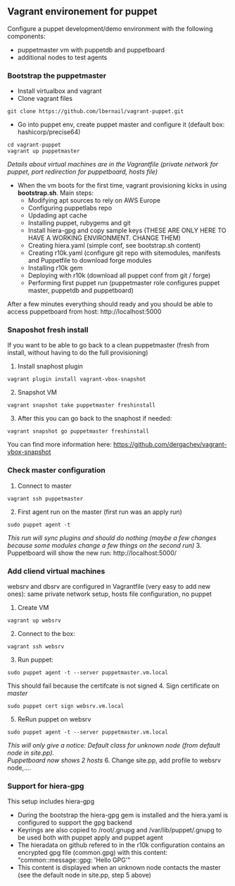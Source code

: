 ## Vagrant environement for puppet

Configure a puppet development/demo environment with the following components:
- puppetmaster vm with puppetdb and puppetboard
- additional nodes to test agents

### Bootstrap the puppetmaster

* Install virtualbox and vagrant
* Clone vagrant files
```
git clone https://github.com/lbernail/vagrant-puppet.git
```
* Go into puppet env, create puppet master and configure it (default box: hashicorp/precise64)
```
cd vagrant-puppet
vagrant up puppetmaster
```  
*Details about virtual machines are in the Vagrantfile (private network for puppet, port redirection for puppetboard, hosts file)*
* When the vm boots for the first time, vagrant provisioning kicks in using **bootstrap.sh**.
Main steps:
    - Modifying apt sources to rely on AWS Europe
    - Configuring puppetlabs repo
    - Updading apt cache
    - Installing puppet, rubygems and git
    - Install hiera-gpg and copy sample keys (THESE ARE ONLY HERE TO HAVE A WORKING ENVIRONMENT. CHANGE THEM)
    - Creating hiera.yaml (simple conf, see bootstrap.sh content)
    - Creating r10k.yaml (configure git repo with sitemodules, manifests and Puppetfile to download forge modules
    - Installing r10k gem
    - Deploying with r10k (download all puppet conf from git / forge)
    - Performing first puppet run (puppetmaster role configures puppet master, puppetdb and puppetboard)

After a few minutes everything should ready and you should be able to access puppetboard from host: http://localhost:5000


### Snaposhot fresh install
If you want to be able to go back to a clean puppetmaster (fresh from install, without having to do the full provisioning)
1. Install snaphost plugin
```
vagrant plugin install vagrant-vbox-snapshot
```
2. Snapshot VM
```
vagrant snapshot take puppetmaster freshinstall
```
3. After this you can go back to the snaphost if needed:
```
vagrant snapshot go puppetmaster freshinstall
```
You can find more information here: https://github.com/dergachev/vagrant-vbox-snapshot


### Check master configuration
1. Connect to master
```
vagrant ssh puppetmaster
```
2. First agent run on the master (first run was an apply run)
```
sudo puppet agent -t
```  
*This run will sync plugins and should do nothing (maybe a few changes because some modules change a few things on the second run)* 
3. Puppetboard will show the new run: http://localhost:5000/


### Add cliend virtual machines
websrv and dbsrv are configured in Vagrantfile (very easy to add new ones): same private network setup, hosts file configuration, no puppet
1. Create VM
```
vagrant up websrv
```
2. Connect to the box:
```
vagrant ssh websrv
```
3. Run puppet:
```
sudo puppet agent -t --server puppetmaster.vm.local
```  
This should fail because the certifcate is not signed
4. Sign certificate on *master*
```
sudo puppet cert sign websrv.vm.local
```
5. ReRun puppet on websrv
```
sudo puppet agent -t --server puppetmaster.vm.local
```  
*This will only give a notice: Default class for unknown node (from default node in site.pp).  
Puppetboard now shows 2 hosts*
6. Change site.pp, add profile to websrv node,....

### Support for hiera-gpg
This setup includes hiera-gpg

- During the bootstrap the hiera-gpg gem is installed and the hiera.yaml is configured to support the gpg backend
- Keyrings are also copied to /root/.gnupg and /var/lib/puppet/.gnupg to be used both with puppet apply and puppet agent
- The hieradata on github refered to in the r10k configuration contains an encrypted gpg file (common.gpg) with this content: "common::message::gpg: 'Hello GPG'"
- This content is displayed when an unknown node contacts the master (see the default node in site.pp, step 5 above)
